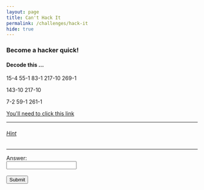 ```yaml
---
layout: page
title: Can't Hack It
permalink: /challenges/hack-it
hide: true
---
```


### Become a hacker quick!

#### Decode this ...

15-4
55-1
83-1
217-10
269-1

143-10
217-10

7-2
59-1
261-1

[You'll need to click this link](https://hackertyper.net "I Might Help You")

---

###### [Hint](../challenges/hack-it-HINT/)

<!-- ANSWER - Write_it_now -->

---

<form>
    <label for="answer">Answer:</label><br>
    <input type="text" id="submission" name="submission"><br><br>
    <input type="submit" value="Submit" onclick="javascript:checkAnswer('hack-it', document.getElementById('submission').value)">
</form>